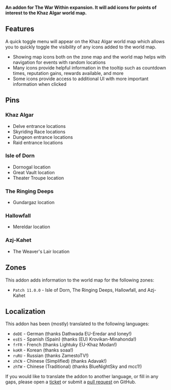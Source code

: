 **An addon for The War Within expansion. It will add icons for points of interest to the Khaz Algar world map.**

## Features

A quick toggle menu will appear on the Khaz Algar world map which allows you to quickly toggle the visibility of any icons added to the world map.

* Showing map icons both on the zone map and the world map helps with navigation for events with random locations
* Many icons provide helpful information in the tooltip such as countdown times, reputation gains, rewards available, and more
* Some icons provide access to additional UI with more important information when clicked

## Pins

### Khaz Algar

* Delve entrance locations
* Skyriding Race locations
* Dungeon entrance locations
* Raid entrance locations

### Isle of Dorn

* Dornogal location
* Great Vault location
* Theater Troupe location

### The Ringing Deeps

* Gundargaz location

### Hallowfall

* Mereldar location

### Azj-Kahet

* The Weaver's Lair location

## Zones

This addon adds information to the world map for the following zones:

* `Patch 11.0.0` - Isle of Dorn, The Ringing Deeps, Hallowfall, and Azj-Kahet

## Localization

This addon has been (mostly) translated to the following languages:

* `deDE` - German (thanks Dathwada EU-Eredar and Ioney!)
* `esES` - Spanish (Spain) (thanks (EU) Krovikan-Minahonda!)
* `frFR` - French (thanks Lightuky EU-Khaz Modan!)
* `koKR` - Korean (thanks soaa!)
* `ruRU` - Russian (thanks ZamestoTV!)
* `zhCN` - Chinese (Simplified) (thanks Adavak!)
* `zhTW` - Chinese (Traditional) (thanks BlueNightSky and mcc1!)

If you would like to translate the addon to another language, or fill in any gaps, please open a [ticket](https://github.com/wyldclaw/betterworldmap-dragonflight/issues) or submit a [pull request](https://github.com/wyldclaw/betterworldmap-dragonflight/pulls) on GitHub.

